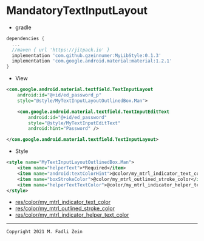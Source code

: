 # MandatoryTextInputLayout

- gradle
```gradle
dependencies {
  ...
  //maven { url 'https://jitpack.io' }
  implementation 'com.github.gzeinnumer:MyLibStyle:0.1.3'
  implementation 'com.google.android.material:material:1.2.1'
}
```

- View
```xml
<com.google.android.material.textfield.TextInputLayout
    android:id="@+id/ed_password_p"
    style="@style/MyTextInputLayoutOutlinedBox.Man">

    <com.google.android.material.textfield.TextInputEditText
        android:id="@+id/ed_password"
        style="@style/MyTextInputEditText"
        android:hint="Password" />

</com.google.android.material.textfield.TextInputLayout>
```

- Style
```xml
<style name="MyTextInputLayoutOutlinedBox.Man">
    <item name="helperText">*Required</item>
    <item name="android:textColorHint">@color/my_mtrl_indicator_text_color</item>
    <item name="boxStrokeColor">@color/my_mtrl_outlined_stroke_color</item>
    <item name="helperTextTextColor">@color/my_mtrl_indicator_helper_text_color</item>
</style>
```

- [res/color/my_mtrl_indicator_text_color]()
- [res/color/my_mtrl_outlined_stroke_color]()
- [res/color/my_mtrl_indicator_helper_text_color]()

---

```
Copyright 2021 M. Fadli Zein
```
